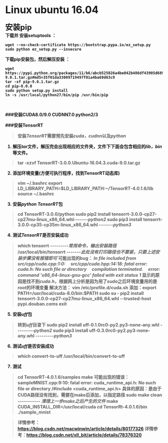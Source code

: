 <div><b><font size=6>Linux ubuntu 16.04</font></b></div><br>
<div><b><font size=5><b>安装pip</b></font></div>
下载并 安装setuptools ：

    wget --no-check-certificate https://bootstrap.pypa.io/ez_setup.py
    sudo python ez_setup.py --insecure 

下载pip安装包，然后解压安装 ：

    wget https://pypi.python.org/packages/11/b6/abcb525026a4be042b486df43905d6893fb04f05aac21c32c638e939e447/pip-9.0.1.tar.gz#md5=35f01da33009719497f01a4ba69d63c9
    tar -xf pip-9.0.1.tar.gz
    cd pip-8.0.0
    sudo python setup.py install
    ln -s /usr/local/python27/bin/pip /usr/bin/pip
<br>

###安装CUDA8.0/9.0 CUDNN7.0 python2/3<br>

 
###安装TensorRT
>安装*TensorRT*需要预先安装*cuda，cudnn*以及*python*<br>

1. 解压*tar*文件，解压完会出现相应的文件夹，文件下下面会包含相应的*lib，bin*等文件。<br>
>tar -xzvf TensorRT-3.0.0.Ubuntu-16.04.3.cuda-9.0.tar.gz
2. 添加环境变量(方便可执行程序，找到TensorRT动态库)<br>
>vim ~/.bashrc
>export LD_LIBRARY_PATH=$LD_LIBRARY_PATH:~/TensorRT-4.0.1.6/lib
>source ~/.bashrc
3. 安装*python TensorRT*包
>cd TensorRT-3.0.0/python
>sudo pip2 install tensorrt-3.0.0-cp27-cp27mu-linux_x86_64.whl-------*python2*
>sudo pip3 install tensorrt-3.0.0-cp35-cp35m-linux_x86_64.whl -------*python3*
4. 测试*TensorRT*是否安装成功
>which tensorrt ---------*常用命令，输出安装路径*
>/usr/local/bin/tensorrt -------*此处没有打印路径也不要紧，只要上述安装步骤没有报错即可*
><b>可能出现的bug：</b>
    *In file included from src/cpp/cuda.cpp:1:0:
    src/cpp/cuda.hpp:14:18: fatal error: cuda.h: No such file or directory
    compilation terminated.
    error: command 'x86_64-linux-gnu-gcc' failed with exit status 1*
    <b>显示的原因是找不到*cuda.h*，根据网上分析是因为用了*sudo*之后环境变量用的是*root*的环境变量
    解决方法：</b>
    vim /etc/profile.d/cuda.sh
    添加：export PATH=/usr/local/cuda-8.0/bin:$PATH
    sudo su -
    pip2 install tensorrt-3.0.0-cp27-cp27mu-linux_x86_64.whl --trusted-host pypi.douban.coms
    exit
5. 安装*uff*包
>转到*uff*目录下
>sudo pip2 install uff-0.1.0rc0-py2.py3-none-any.whl ---------*python2*
>sudo pip3 install uff-0.3.0rc0-py2.py3-none-any.whl ---------*python3*
6. 测试*uff*是否安装成功
>which convert-to-uff
>/usr/local/bin/convert-to-uff
7. 测试
>cd TensorRT-4.0.1.6/samples
>make
><b>可能出现的错误：</b>
    sampleMNIST.cpp:9:10: fatal error: cuda_runtime_api.h: No such file or directory
    /#include <cuda_runtime_api.h>
    <b>具体的原因</b>：是由于CUDA路径没有找到，需要在make后添加，以指定路径
    sudo make clean ----------- *清理上一步make之后产生的文件*
    make CUDA_INSTALL_DIR=/usr/local/cuda
>cd TensorRt-4.0.1.6/bin
>./sample_mnist

>详情参考：https://blog.csdn.net/macwinwin/article/details/80177326
>详情参考：https://blog.csdn.net/xll_bit/article/details/78376320